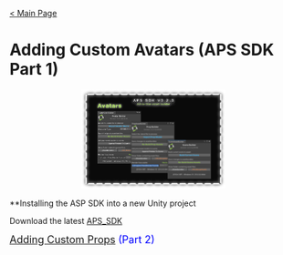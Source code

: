 [< Main Page](index.md)

# Adding Custom Avatars (APS SDK Part 1)

<p align="center">
  <a href="img/aps sdk avatar builder main.png">
     <img width="50%" height="15%" src="img/aps sdk avatar builder main.png">
  </a>
</p>

**Installing the ASP SDK into a new Unity project

Download the latest [APS_SDK](https://github.com/guiglass/LUXOR/blob/gh-pages/APS_SDK.unitypackage?raw=true)

<div style="color:blue;font-size:18px;>
Alternatively you can locate a copy of the APS SDK included in the application storage directory at:

*%USERPROFILE%\AppData\LocalLow\Animation Prep Studios\LUXOR\Addons\APS SDK Unity*
</div>

<p align="center">
  <a href="apssdk_part2.md">Adding Custom Props</a> (Part 2)
</p>
